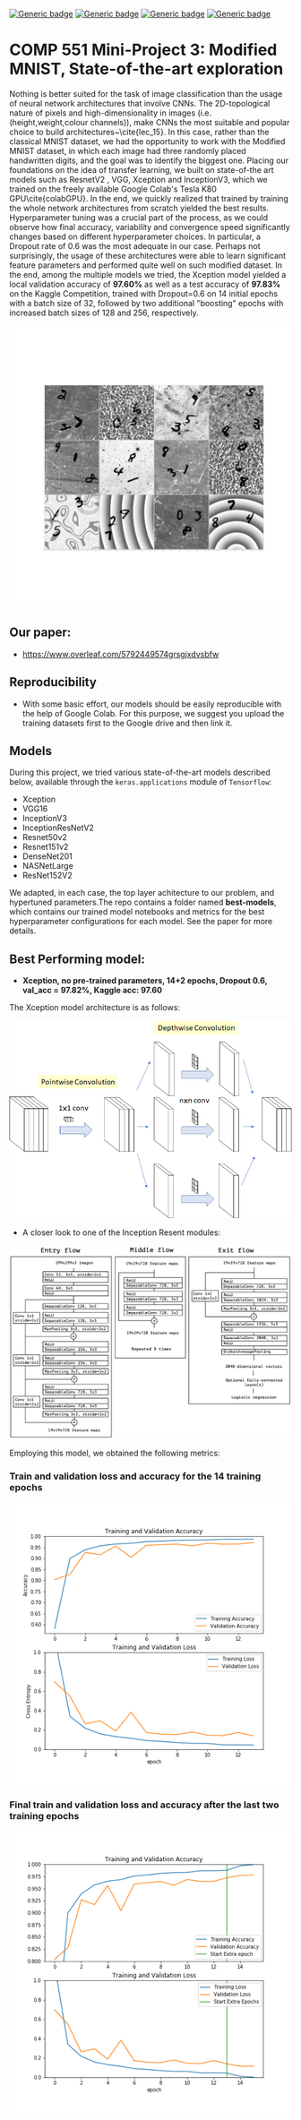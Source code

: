 [![Generic badge](https://img.shields.io/badge/Mini_project_3:ModifiedMNIST-Building-blue.svg)](https://shields.io/)
[![Generic badge](https://img.shields.io/badge/Contributors-3-<COLOR>.svg)](https://shields.io/)
[![Generic badge](https://img.shields.io/badge/COMP551-Applied_Machine_Learning-red.svg)](https://shields.io/)
[![Generic badge](https://img.shields.io/badge/Neat_level-OVER_9000-green.svg)](https://shields.io/)

# COMP 551 Mini-Project 3: Modified MNIST, State-of-the-art exploration

Nothing is better suited for the task of image classification than the usage of neural network architectures that involve CNNs. The 2D-topological nature of pixels and high-dimensionality in images  (i.e. (height,weight,colour channels)), make CNNs the most suitable and popular choice to build architectures~\cite{lec_15}. In this case, rather than the classical MNIST dataset, we had the opportunity to work with the Modified MNIST dataset, in which each image had three randomly placed handwritten digits, and the goal was to identify the biggest one. Placing our foundations on the idea of transfer learning, we built on state-of-the art models such as ResnetV2 , VGG, Xception and InceptionV3, which we trained on the freely available Google Colab's Tesla K80 GPU\cite{colabGPU}. In the end, we quickly realized that trained by training the whole network architectures from scratch yielded the best results. Hyperparameter tuning  was a crucial part of the process, as we could observe how final accuracy, variability and convergence speed significantly changes based on different hyperparameter choices. In particular, a Dropout rate of 0.6 was the most adequate in our case. Perhaps not surprisingly, the usage of these architectures were able to learn significant feature parameters and performed quite well on such modified dataset. In the end, among the multiple models we tried, the Xception model yielded a local validation accuracy of **97.60%** as well as a test accuracy of **97.83%** on the Kaggle Competition, trained with Dropout=0.6 on 14 initial epochs with a batch size of 32, followed by two additional "boosting" epochs with increased batch sizes of 128 and 256, respectively. 

![](figs/modified_MNIST_challenge.png)

## Our paper: 
- https://www.overleaf.com/5792449574grsgjxdvsbfw

## Reproducibility 

- With some basic effort, our models should be easily reproducible with the help of Google Colab. For this purpose, we suggest you upload the training datasets first to the Google drive and then link it. 


## Models

During this project, we tried various state-of-the-art models described below, available through the `keras.applications` module of `Tensorflow`: 

  - Xception 
  - VGG16 
  - InceptionV3
  - InceptionResNetV2	 
  - Resnet50v2
  - Resnet151v2
  - DenseNet201
  - NASNetLarge
  - ResNet152V2

We adapted, in each case, the top layer achitecture to our problem, and hypertuned parameters.The repo contains a folder named **best-models**, which contains our trained model notebooks and metrics for the best hyperparameter configurations for each model. See the paper for more details. 


## Best Performing model: 
- **Xception, no pre-trained parameters, 14+2 epochs, Dropout 0.6, val_acc = 97.82%, Kaggle acc: 97.60**

The Xception model architecture is as follows: 

![](figs/Xception_architecture.png)

- A closer look to one of the Inception Resent modules: 

![](figs/Xception_architecture1.png)

Employing this model, we obtained the following metrics: 

### Train and validation loss and accuracy for the 14 training epochs 

![](figs/metrics_Modified_MNIST_keras_Xception_14plus2epochs_dropout06_acc9782.png)

### Final train and validation loss and accuracy after the last two training epochs 

![](figs/metrics_Modified_MNIST_keras_Xception_14plus2epochs_dropout06_acc9782_after.png)




  





